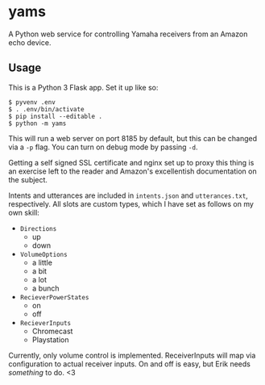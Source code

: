 # yams

A Python web service for controlling Yamaha receivers from an Amazon echo device.

## Usage

This is a Python 3 Flask app. Set it up like so:

```
$ pyvenv .env
$ . .env/bin/activate
$ pip install --editable .
$ python -m yams
```

This will run a web server on port 8185 by default, but this can be
changed via a `-p` flag. You can turn on debug mode by passing `-d`.

Getting a self signed SSL certificate and nginx set up to proxy this thing
is an exercise left to the reader and Amazon's excellentish documentation on
the subject.

Intents and utterances are included in `intents.json` and `utterances.txt`,
respectively. All slots are custom types, which I have set as follows on my
own skill:

* `Directions`
  * up
  * down
* `VolumeOptions`
  * a little
  * a bit
  * a lot
  * a bunch
* `RecieverPowerStates`
  * on
  * off
* `RecieverInputs`
  * Chromecast
  * Playstation

Currently, only volume control is implemented. ReceiverInputs will map
via configuration to actual receiver inputs. On and off is easy, but Erik
needs _something_ to do. <3
